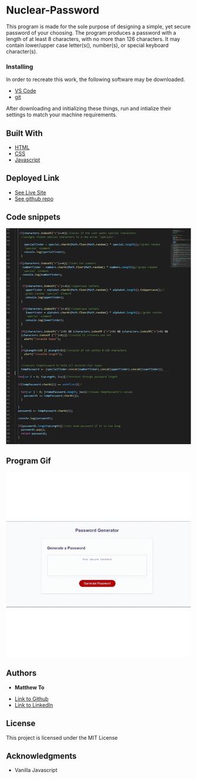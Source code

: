# Nuclear-Password

This program is made for the sole purpose of designing a simple, yet secure password of your choosing. The program produces a password with a length of at least 8 characters, with no more than 126 characters. It may contain lower/upper case letter(s(), number(s), or special keyboard character(s). 


### Installing


In order to recreate this work, the following software may be downloaded. 
- [VS Code](https://code.visualstudio.com/download)
- [git](https://git-scm.com/downloads)

After downloading and initializing these things, run and intialize their settings to match your machine requirements.

## Built With

* [HTML](https://developer.mozilla.org/en-US/docs/Web/HTML)
* [CSS](https://developer.mozilla.org/en-US/docs/Web/CSS)
* [Javascript](https://developer.mozilla.org/en-US/docs/Web/JavaScript)

## Deployed Link

* [See Live Site](https://mt722.github.io/Nuclear-password/)
* [See github repo](https://github.com/MT722/Nuclear-password)


## Code snippets
![Image of password function](./codeSnippet.png)

## Program Gif
![gif](./password.gif)

## Authors

* **Matthew To** 

- [Link to Github](https://github.com/MT722)
- [Link to LinkedIn](https://www.linkedin.com/in/matthew-to-53667a187/)


## License

This project is licensed under the MIT License 

## Acknowledgments

* Vanilla Javascript
